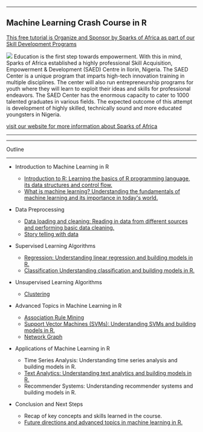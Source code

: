 *** 
## Machine Learning Crash Course in R


[This free tutorial is Organize and Sponsor by Sparks of Africa as part of our Skill Development Programs](https://sparksofafrica.org/)

![](https://sparksofafrica.org/static/website/assets/images/logo.png)
Education is the first step towards empowerment. With this in mind, Sparks of Africa established a highly professional Skill Acquisition, Empowerment & Development (SAED) Centre in Ilorin, Nigeria. The SAED Center is a unique program that imparts high-tech innovation training in multiple disciplines. The center will also run entrepreneurship programs for youth where they will learn to exploit their ideas and skills for professional endeavors. The SAED Center has the enormous capacity to cater to 1000 talented graduates in various fields. The expected outcome of this attempt is development of highly skilled, technically sound and more educated youngsters in Nigeria.

[visit our website for more information about Sparks of Africa](https://sparksofafrica.org)
***



***
 
Outline
***

- Introduction to Machine Learning in R
   
    - [Introduction to R: Learning the basics of R programming language, its data structures and control flow.](./introduction2R/Introduction2R.Rmd)
    - [What is machine learning? Understanding the fundamentals of machine learning and its importance in today's world.](./introduction2R/introduction2ML.Rmd)

-  Data Preprocessing
    - [Data loading and cleaning: Reading in data from different sources and performing basic data cleaning.](./dataCleaningPrepProcessing/DataCleaningExample.R)
    - [Story telling with data](./dataCleaningPrepProcessing/storyTellingWithData.R)

- Supervised Learning Algorithms
    - [Regression: Understanding linear regression and building models in R.](./regression/linearRegression.Rmd)
    - [Classification Understanding classification and building models in R.](./classification/classification_handwriting_recog.Rmd)


- Unsupervised Learning Algorithms
    - [Clustering](./clustering/fedpapers.R)

    
- Advanced Topics in Machine Learning in R
    - [Association Rule Mining](./associationRuleMining/associationRuleMining.R) 
    - [Support Vector Machines (SVMs): Understanding SVMs and building models in R.](./SVM/SVM_iris_Titanic.R)
    - [Network Graph](./networksGraph/HappyNetwork.R)

- Applications of Machine Learning in R
    - Time Series Analysis: Understanding time series analysis and building models in R.
    - [Text Analytics: Understanding text analytics and building models in R.](./clustering/fedpapers.R)
    - Recommender Systems: Understanding recommender systems and building models in R.


- Conclusion and Next Steps
    - Recap of key concepts and skills learned in the course.
    - [Future directions and advanced topics in machine learning in R.](./resources/README.md)